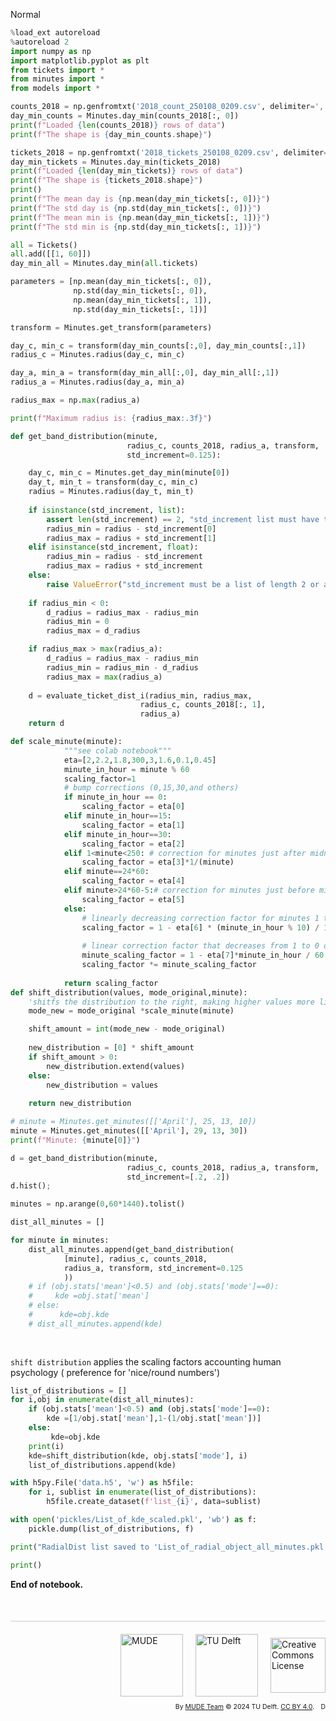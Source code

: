 <userStyle>Normal</userStyle>

```python
%load_ext autoreload
%autoreload 2
import numpy as np
import matplotlib.pyplot as plt
from tickets import *
from minutes import *
from models import *
```

```python
counts_2018 = np.genfromtxt('2018_count_250108_0209.csv', delimiter=',', skip_header=1)
day_min_counts = Minutes.day_min(counts_2018[:, 0])
print(f"Loaded {len(counts_2018)} rows of data")
print(f"The shape is {day_min_counts.shape}")

tickets_2018 = np.genfromtxt('2018_tickets_250108_0209.csv', delimiter=',', skip_header=1)
day_min_tickets = Minutes.day_min(tickets_2018)
print(f"Loaded {len(day_min_tickets)} rows of data")
print(f"The shape is {tickets_2018.shape}")
print()
print(f"The mean day is {np.mean(day_min_tickets[:, 0])}")
print(f"The std day is {np.std(day_min_tickets[:, 0])}")
print(f"The mean min is {np.mean(day_min_tickets[:, 1])}")
print(f"The std min is {np.std(day_min_tickets[:, 1])}")
```

```python
all = Tickets()
all.add([[1, 60]])
day_min_all = Minutes.day_min(all.tickets)

parameters = [np.mean(day_min_tickets[:, 0]),
              np.std(day_min_tickets[:, 0]),
              np.mean(day_min_tickets[:, 1]),
              np.std(day_min_tickets[:, 1])]

transform = Minutes.get_transform(parameters)

day_c, min_c = transform(day_min_counts[:,0], day_min_counts[:,1])
radius_c = Minutes.radius(day_c, min_c)

day_a, min_a = transform(day_min_all[:,0], day_min_all[:,1])
radius_a = Minutes.radius(day_a, min_a)

radius_max = np.max(radius_a)

print(f"Maximum radius is: {radius_max:.3f}")
```

```python
def get_band_distribution(minute,
                          radius_c, counts_2018, radius_a, transform,
                          std_increment=0.125):

    day_c, min_c = Minutes.get_day_min(minute[0])
    day_t, min_t = transform(day_c, min_c)
    radius = Minutes.radius(day_t, min_t)
    
    if isinstance(std_increment, list):
        assert len(std_increment) == 2, "std_increment list must have two values"
        radius_min = radius - std_increment[0]
        radius_max = radius + std_increment[1]
    elif isinstance(std_increment, float):
        radius_min = radius - std_increment
        radius_max = radius + std_increment
    else:
        raise ValueError("std_increment must be a list of length 2 or a float")
    
    if radius_min < 0:
        d_radius = radius_max - radius_min
        radius_min = 0
        radius_max = d_radius

    if radius_max > max(radius_a):
        d_radius = radius_max - radius_min
        radius_min = radius_min - d_radius
        radius_max = max(radius_a)
        
    d = evaluate_ticket_dist_i(radius_min, radius_max,
                             radius_c, counts_2018[:, 1],
                             radius_a)
    return d
```

```python
def scale_minute(minute):
            """see colab notebook"""
            eta=[2,2.2,1.8,300,3,1.6,0.1,0.45]
            minute_in_hour = minute % 60  
            scaling_factor=1
            # bump corrections (0,15,30,and others)
            if minute_in_hour == 0:
                scaling_factor = eta[0]
            elif minute_in_hour==15:
                scaling_factor = eta[1]
            elif minute_in_hour==30:
                scaling_factor = eta[2]
            elif 1<minute<250: # correction for minutes just after midnight
                scaling_factor = eta[3]*1/(minute)
            elif minute==24*60:
                scaling_factor = eta[4]
            elif minute>24*60-5:# correction for minutes just before midnight
                scaling_factor = eta[5]
            else:
                # linearly decreasing correction factor for minutes 1 to 59
                scaling_factor = 1 - eta[6] * (minute_in_hour % 10) / 10 
                
                # linear correction factor that decreases from 1 to 0 over the hour
                minute_scaling_factor = 1 - eta[7]*minute_in_hour / 60.0
                scaling_factor *= minute_scaling_factor 
     
            return scaling_factor
def shift_distribution(values, mode_original,minute):
    'shitfs the distribution to the right, making higher values more likely, pads with zeros the new vales on the left'
    mode_new = mode_original *scale_minute(minute)

    shift_amount = int(mode_new - mode_original)
    
    new_distribution = [0] * shift_amount
    if shift_amount > 0:
        new_distribution.extend(values)
    else:
        new_distribution = values
    
    return new_distribution
```

```python
# minute = Minutes.get_minutes([['April'], 25, 13, 10])
minute = Minutes.get_minutes([['April'], 29, 13, 30])
print(f"Minute: {minute[0]}")

d = get_band_distribution(minute,
                          radius_c, counts_2018, radius_a, transform,
                          std_increment=[.2, .2])
d.hist();
```

```python
minutes = np.arange(0,60*1440).tolist()

dist_all_minutes = []

for minute in minutes:
    dist_all_minutes.append(get_band_distribution(
            [minute], radius_c, counts_2018,
            radius_a, transform, std_increment=0.125
            ))
    # if (obj.stats['mean']<0.5) and (obj.stats['mode']==0):
    #     kde =obj.stat['mean']
    # else:
    #      kde=obj.kde
    # dist_all_minutes.append(kde)
        
            

```

`shift distribution` applies the scaling factors accounting human psychology ( preference for 'nice/round numbers')

```python
list_of_distributions = []
for i,obj in enumerate(dist_all_minutes):
    if (obj.stats['mean']<0.5) and (obj.stats['mode']==0):
        kde =[1/obj.stat['mean'],1-(1/obj.stat['mean'])]
    else:
         kde=obj.kde
    print(i)
    kde=shift_distribution(kde, obj.stats['mode'], i)
    list_of_distributions.append(kde)
```

```python
with h5py.File('data.h5', 'w') as h5file:
    for i, sublist in enumerate(list_of_distributions):
        h5file.create_dataset(f'list_{i}', data=sublist)
```

```python
with open('pickles/List_of_kde_scaled.pkl', 'wb') as f:
    pickle.dump(list_of_distributions, f)

print("RadialDist list saved to 'List_of_radial_object_all_minutes.pkl'")
```

```python
print()
```

<!-- #region -->
**End of notebook.**

<div style="margin-top: 50px; padding-top: 20px; border-top: 1px solid #ccc;">
  <div style="display: flex; justify-content: flex-end; gap: 20px; align-items: center;">
    <a rel="MUDE" href="http://mude.citg.tudelft.nl/">
      <img alt="MUDE" style="width:100px; height:auto;" src="https://gitlab.tudelft.nl/mude/public/-/raw/main/mude-logo/MUDE_Logo-small.png" />
    </a>
    <a rel="TU Delft" href="https://www.tudelft.nl/en/ceg">
      <img alt="TU Delft" style="width:100px; height:auto;" src="https://gitlab.tudelft.nl/mude/public/-/raw/main/tu-logo/TU_P1_full-color.png" />
    </a>
    <a rel="license" href="http://creativecommons.org/licenses/by/4.0/">
      <img alt="Creative Commons License" style="width:88px; height:auto;" src="https://i.creativecommons.org/l/by/4.0/88x31.png" />
    </a>
  </div>
  <div style="font-size: 75%; margin-top: 10px; text-align: right;">
    By <a rel="MUDE" href="http://mude.citg.tudelft.nl/">MUDE Team</a>
    &copy; 2024 TU Delft. 
    <a rel="license" href="http://creativecommons.org/licenses/by/4.0/">CC BY 4.0</a>.
    <a rel="Zenodo DOI" href="https://doi.org/10.5281/zenodo.16782515"><img style="width:auto; height:15; vertical-align:middle" src="https://zenodo.org/badge/DOI/10.5281/zenodo.16782515.svg" alt="DOI https://doi.org/10.5281/zenodo.16782515"></a>
  </div>
</div>


<!--tested with WS_2_8_solution.ipynb-->
<!-- #endregion -->
